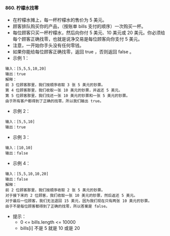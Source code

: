 #### 860. 柠檬水找零
- 在柠檬水摊上，每一杯柠檬水的售价为 5 美元。
- 顾客排队购买你的产品，（按账单 bills 支付的顺序）一次购买一杯。
- 每位顾客只买一杯柠檬水，然后向你付 5 美元、10 美元或 20 美元。你必须给每个顾客正确找零，也就是说净交易是每位顾客向你支付 5 美元。
- 注意，一开始你手头没有任何零钱。
- 如果你能给每位顾客正确找零，返回 true ，否则返回 false 。
- 示例 1：
```
输入：[5,5,5,10,20]
输出：true
解释：
前 3 位顾客那里，我们按顺序收取 3 张 5 美元的钞票。
第 4 位顾客那里，我们收取一张 10 美元的钞票，并返还 5 美元。
第 5 位顾客那里，我们找还一张 10 美元的钞票和一张 5 美元的钞票。
由于所有客户都得到了正确的找零，所以我们输出 true。
```

- 示例 2：
```
输入：[5,5,10]
输出：true
```

- 示例 3：
```
输入：[10,10]
输出：false
```

- 示例 4：
```
输入：[5,5,10,10,20]
输出：false
解释：
前 2 位顾客那里，我们按顺序收取 2 张 5 美元的钞票。
对于接下来的 2 位顾客，我们收取一张 10 美元的钞票，然后返还 5 美元。
对于最后一位顾客，我们无法退回 15 美元，因为我们现在只有两张 10 美元的钞票。
由于不是每位顾客都得到了正确的找零，所以答案是 false。
```

- 提示：
  - 0 <= bills.length <= 10000
  - bills[i] 不是 5 就是 10 或是 20